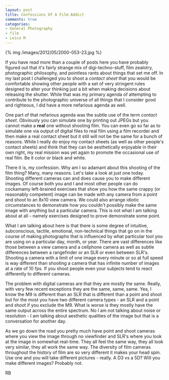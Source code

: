 ```yaml
---
layout: post
title: Confessions Of A Film Addict
comments: true
categories:
- General Photography
- film
- Leica M
---
```


{% img /images/2012/05/2000-053-23.jpg %}

If you have read more than a couple of posts here you have probably figured out that it's fairly strange mix of digi-techno-stuff, film zealotry, photographic philosophy, and pointless rants about things that set me off. In my last post I challenged you to shoot a *contact sheet* that you would be comfortable showing other people with a set of very stringent rules designed to alter your thinking just a bit when making decisions about releasing the shutter. While that was my primary agenda of attempting to contribute to the photographic universe of all things that I consider good and righteous, I did have a more nefarious agenda as well.

<!--more-->

One part of that nefarious agenda was the subtle use of the term *contact sheet*. Obviously you can simulate one by printing out JPEGs but you cannot make a **real** one without shooting film. You can even go so far as to simulate one via output of digital files to real film using a film recorder and then make a real contact sheet but it still will not be the same for a bunch of reasons. While I really do enjoy my contact sheets (as well as other people's contact sheets) and think that they can be aesthetically enjoyable in their own right, my real mission was yet again to promote the occasional use of real film. Be it color or black and white.

There it is, my confession. Why am I so adamant about this shooting of the film thing? Many, many reasons. Let's take a look at just one today. Shooting different cameras can and does cause you to make different images. Of course both you and I and most other people can do cockamamy left-brained exercises that show you how the same crappy (or reasonably competent) image can be made with any camera from a point and shoot to an 8x10 view camera. We could also arrange idiotic circumstances to demonstrate how you couldn't possibly make the same image with anything but a particular camera. This is not what I am talking about at all - namely exercises designed to prove demonstrate some point.

What I am talking about here is that there is some degree of intuitive, subconscious, tactile, emotional, non-technical things that go on in the course of making photographs that is influenced by what particular tool you are using on a particular day, month, or year. There are vast differences like those between a view camera and a cellphone camera as well as subtle differences between a rangefinder or an SLR or even between SLR's. Shooting a camera with a limit of one image every minute or so at full speed is way different than shooting a camera that has infinite number of images at a rate of 10 fps. If you shoot people even your subjects tend to react differently to different cameras.

The problem with digital cameras are that they are mostly the same. Really, with very few recent exceptions they are the same, same, same. Yea, I know the M9 is different than an SLR that is different than a point and shoot but for the most you have two different camera types - an SLR and a point and shoot if you exclude the M9. What is worse is they mostly have the same output across the entire spectrum. No I am not talking about noise or resolution - I am talking about aesthetic qualities of the image but that is a conversation for another day.

As we go down the road you pretty much have point and shoot cameras where you view the image through no viewfinder and SLR's where you look at the image in somewhat real-time. They all feel the same way, they all look very similar, they all work the same way. The diversity of film cameras throughout the history of film are so very different it makes your head spin. Use one and you will take different pictures - really. A D3 vs a 5D? Will you make different images? Probably not. 

RB

